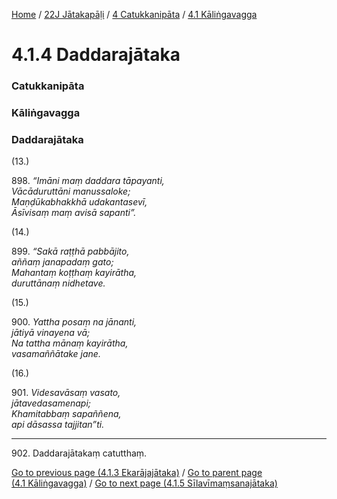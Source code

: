 
[Home](/) / [22J Jātakapāḷi](../../../22J.md) / [4 Catukkanipāta](../../4.md) / [4.1 Kāliṅgavagga](../4.1.md)

# 4.1.4 Daddarajātaka

### Catukkanipāta

### Kāliṅgavagga

### Daddarajātaka

(13.)

898\. _“Imāni maṃ daddara tāpayanti,_  
_Vācāduruttāni manussaloke;_  
_Maṇḍūkabhakkhā udakantasevī,_  
_Āsīvisaṃ maṃ avisā sapanti”._  


(14.)

899\. _“Sakā raṭṭhā pabbājito,_  
_aññaṃ janapadaṃ gato;_  
_Mahantaṃ koṭṭhaṃ kayirātha,_  
_duruttānaṃ nidhetave._  


(15.)

900\. _Yattha posaṃ na jānanti,_  
_jātiyā vinayena vā;_  
_Na tattha mānaṃ kayirātha,_  
_vasamaññātake jane._  


(16.)

901\. _Videsavāsaṃ vasato,_  
_jātavedasamenapi;_  
_Khamitabbaṃ sapaññena,_  
_api dāsassa tajjitan”ti._  


---

902\. Daddarajātakaṃ catutthaṃ.



[Go to previous page (4.1.3 Ekarājajātaka)](4.1.3.md) / [Go to parent page (4.1 Kāliṅgavagga)](../4.1.md) / [Go to next page (4.1.5 Sīlavīmaṃsanajātaka)](4.1.5.md)


